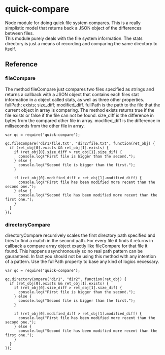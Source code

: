 # quick-compare
Node module for doing quick file system compares.
This is a really simplistic model that returns back a JSON object of the 
differences between files.  
This module purely deals with the file system information.  The stats directory 
is just a means of recording and comparing the same directory to itself.

## Reference

### fileCompare

The method fileCompare just compares two files specified as strings and returns 
a callback with a JSON object that contains each files stat information in a 
object called stats, as well as three other properties.  fullPath; exists; 
size_diff; modified_diff.
fullPath is the path to the file that the current object in array is comparing.
The method exists returns true if the file exists or false if the file can not 
be found.
size_diff is the difference in bytes from the compared other file in array.
modified_diff is the difference in miliseconds from the other file in array.

```
var qc = require('quick-compare');

qc.fileCompare('dir1/file.txt', 'dir2/file.txt', function(ret_obj) {
  if (ret_obj[0].exists && ret_obj[1].exists) {
    if (ret_obj[0].size_diff > ret_obj[1].size_dif) {
      console.log("First file is bigger than the second.");
    } else {
      console.log("Second file is bigger than the first.");
    }
    
    if (ret_obj[0].modified_diff > ret_obj[1].modified_diff) {
      console.log("First file has been modified more recent than the second one.");
    } else {
      console.log("Second file has been modified more recent than the first one.");
    }
  }
});

```


### directoryCompare

directoryCompare recursively scales the first directory path specified and tries to find a match in the second path.  For every file it finds it returns in callback a compare array object exactly like fileCompare for that file it found.  This happens asynchronously so no real path pattern can be gauranteed.  In fact you should not be using this method with any intention of a pattern.  Use the fullPath property to base any kind of logics necessary.

```
var qc = require('quick-compare');

qc.directoryCompare("dir1", "dir2", function(ret_obj) {
  if (ret_obj[0].exists && ret_obj[1].exists) {
    if (ret_obj[0].size_diff > ret_obj[1].size_dif) {
      console.log("First file is bigger than the second.");
    } else {
      console.log("Second file is bigger than the first.");
    }
    
    if (ret_obj[0].modified_diff > ret_obj[1].modified_diff) {
      console.log("First file has been modified more recent than the second one.");
    } else {
      console.log("Second file has been modified more recent than the first one.");
    }
  }
});
```
